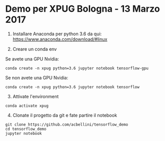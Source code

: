 # Demo per XPUG Bologna - 13 Marzo 2017

1. Installare Anaconda per python 3.6 da qui: https://www.anaconda.com/download/#linux

2. Creare un conda env

Se avete una GPU Nvidia:

```
conda create -n xpug python=3.6 jupyter notebook tensorflow-gpu
```

Se non avete una GPU Nvidia:

```
conda create -n xpug python=3.6 jupyter notebook tensorflow
```


3. Attivate l'environment

```
conda activate xpug
```

4. Clonate il progetto da git e fate partire il notebook

```
git clone https://github.com/acbellini/tensorflow_demo
cd tensorflow_demo
jupyter notebook
```
